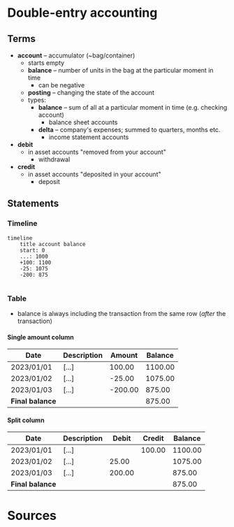 # Double-entry accounting
## Terms
- **account** – accumulator (~bag/container)
	- starts empty
	- **balance** – number of units in the bag at the particular moment in time
		- can be negative
	- **posting** – changing the state of the account
	- types:
		- **balance** – sum of all at a particular moment in time (e.g. checking account)
			- balance sheet accounts
		- **delta** – company's expenses; summed to quarters, months etc.
			- income statement accounts
- **debit**
	- in asset accounts "removed from your account"
		- withdrawal
- **credit**
	- in asset accounts "deposited in your account"
		- deposit

## Statements
### Timeline
```mermaid
timeline
	title account balance
	start: 0
	...: 1000
	+100: 1100
	-25: 1075
	-200: 875
	
```

### Table
* balance is always including the transaction from the same row (_after_ the transaction)
#### Single amount column

| Date              | Description | Amount  | Balance |
| ----------------- | ----------- | ------- | ------- |
| 2023/01/01        | [...]       | 100.00  | 1100.00 |
| 2023/01/02        | [...]       | -25.00  | 1075.00 |
| 2023/01/03        | [...]       | -200.00 | 875.00  |
| **Final balance** |             |         | 875.00  |
#### Split column
| Date              | Description | Debit  | Credit | Balance |
| ----------------- | ----------- | ------ | ------ | ------- |
| 2023/01/01        | [...]       |        | 100.00 | 1100.00 |
| 2023/01/02        | [...]       | 25.00  |        | 1075.00 |
| 2023/01/03        | [...]       | 200.00 |        | 875.00  |
| **Final balance** |             |        |        | 875.00  |

# Sources
